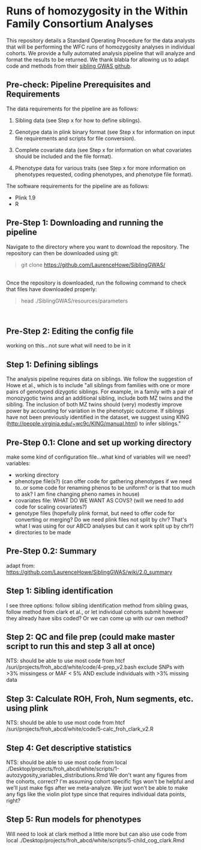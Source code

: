 # Runs of homozygosity in the Within Family Consortium Analyses
This repository details a Standard Operating Procedure for the data analysts that will be performing the WFC runs of homozygosity analyses in individual cohorts. We provide a fully automated analysis pipeline that will analyze and format the results to be returned. We thank blabla for allowing us to adapt code and methods from their [sibling GWAS github](https://github.com/LaurenceHowe/SiblingGWAS). 


## Pre-check: Pipeline Prerequisites and Requirements 
The data requirements for the pipeline are as follows:

1) Sibling data (see Step x for how to define siblings).

2) Genotype data in plink binary format (see Step x for information on input file requirements and scripts for file conversion).

3) Complete covariate data (see Step x for information on what covariates should be included and the file format).

4) Phenotype data for various traits (see Step x for more information on phenotypes requested, coding phenotypes, and phenotype file format). 

The software requirements for the pipeline are as follows:

* Plink 1.9
* R 

## Pre-Step 1: Downloading and running the pipeline

Navigate to the directory where you want to download the repository. The repository can then be downloaded using git: <br>
> git clone https://github.com/LaurenceHowe/SiblingGWAS/ <br>
<br>
Once the repository is downloaded, run the following command to check that files have downloaded properly: <br>

> head ./SiblingGWAS/resources/parameters <br>

<br>


## Pre-Step 2: Editing the config file

working on this...not sure what will need to be in it 


## Step 1: Defining siblings
The analysis pipeline requires data on siblings. We follow the suggestion of Howe et al., which is to include "all siblings from families with one or more pairs of genotyped dizygotic siblings. For example, in a family with a pair of monozygotic twins and an additional sibling, include both MZ twins and the sibling. The inclusion of both MZ twins should (very) modestly improve power by accounting for variation in the phenotypic outcome. If siblings have not been previously identified in the dataset, we suggest using KING (http://people.virginia.edu/~wc9c/KING/manual.html) to infer siblings."

## Pre-Step 0.1: Clone and set up working directory
make some kind of configuration file...what kind of variables will we need?
variables:
* working directory
* phenotype file(s?) (can offer code for gathering phenotypes if we need to..or some code for renaming phenos to be uniform? or is that too much to ask? I am fine changing pheno names in house)
* covariates file: WHAT DO WE WANT AS COVS? (will we need to add code for scaling covariates?)
* genotype files (hopefully plink format, but need to offer code for converting or merging? Do we need plink files not split by chr? That's what I was using for our ABCD analyses but can it work split up by chr?)
* directories to be made

## Pre-Step 0.2: Summary
adapt from: https://github.com/LaurenceHowe/SiblingGWAS/wiki/2.0_summary

## Step 1: Sibling identification
I see three options: follow sibling identification method from sibling gwas, follow method from clark et al., or let individual cohorts submit however they already have sibs coded? Or we can come up with our own method?

## Step 2: QC and file prep (could make master script to run this and step 3 all at once)
NTS: should be able to use most code from htcf /suri/projects/froh_abcd/white/code/4-prep_v2.bash
exclude SNPs with >3% missingess or MAF < 5% AND exclude individuals with >3% missing data

## Step 3: Calculate ROH, Froh, Num segments, etc. using plink
NTS: should be able to use most code from htcf /suri/projects/froh_abcd/white/code/5-calc_froh_clark_v2.R

## Step 4: Get descriptive statistics
NTS: should be able to use most code from local ./Desktop/projects/froh_abcd/white/scripts/1-autozygosity_variables_distributions.Rmd
We don't want any figures from the cohorts, correct? I'm assuming cohort specific figs won't be helpful and we'll just make figs after we meta-analyze. We just won't be able to make any figs like the violin plot type since that requires individual data points, right? 

## Step 5: Run models for phenotypes
Will need to look at clark method a little more but can also use code from local ./Desktop/projects/froh_abcd/white/scripts/5-child_cog_clark.Rmd


